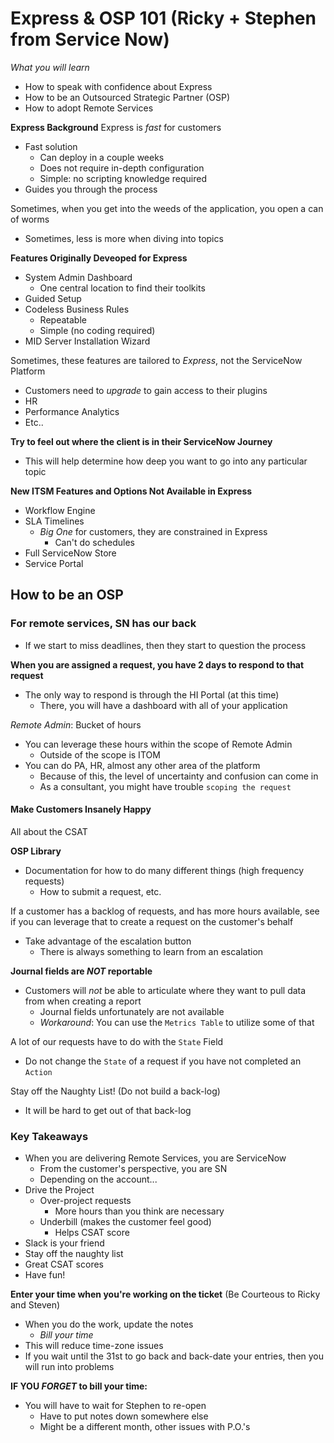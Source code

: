# Express & OSP 101 (Ricky + Stephen from Service Now)

_What you will learn_
- How to speak with confidence about Express
- How to be an Outsourced Strategic Partner (OSP)
- How to adopt Remote Services

**Express Background**
Express is _fast_ for customers
- Fast solution
  - Can deploy in a couple weeks
  - Does not require in-depth configuration
  - Simple: no scripting knowledge required
- Guides you through the process

Sometimes, when you get into the weeds of the application, you open a can of worms
  - Sometimes, less is more when diving into topics

**Features Originally Deveoped for Express**
- System Admin Dashboard
  - One central location to find their toolkits
- Guided Setup
- Codeless Business Rules
  - Repeatable
  - Simple (no coding required)
- MID Server Installation Wizard

Sometimes, these features are tailored to _Express_, not the ServiceNow Platform
- Customers need to _upgrade_ to gain access to their plugins
- HR
- Performance Analytics
- Etc..

**Try to feel out where the client is in their ServiceNow Journey**
- This will help determine how deep you want to go into any particular topic

**New ITSM Features and Options Not Available in Express**
- Workflow Engine
- SLA Timelines
  - _Big One_ for customers, they are constrained in Express
    - Can't do schedules
- Full ServiceNow Store
- Service Portal


## How to be an OSP
### For remote services, SN has our back
- If we start to miss deadlines, then they start to question the process

**When you are assigned a request, you have 2 days to respond to that request**
- The only way to respond is through the HI Portal (at this time)
  - There, you will have a dashboard with all of your application

_Remote Admin_: Bucket of hours
- You can leverage these hours within the scope of Remote Admin
  - Outside of the scope is ITOM
- You can do PA, HR, almost any other area of the platform
  - Because of this, the level of uncertainty and confusion can come in
  - As a consultant, you might have trouble `scoping the request`

#### Make Customers Insanely Happy
All about the CSAT

**OSP Library**
- Documentation for how to do many different things (high frequency requests)
  - How to submit a request, etc.

If a customer has a backlog of requests, and has more hours available, see if you can
leverage that to create a request on the customer's behalf
- Take advantage of the escalation button
  - There is always something to learn from an escalation

**Journal fields are _NOT_ reportable**
- Customers will _not_ be able to articulate where they want to pull data from when
  creating a report
  - Journal fields unfortunately are not available
  - *Workaround*: You can use the `Metrics Table` to utilize some of that

A lot of our requests have to do with the `State` Field
- Do not change the `State` of a request if you have not completed an `Action`

Stay off the Naughty List! (Do not build a back-log)
- It will be hard to get out of that back-log

### Key Takeaways
- When you are delivering Remote Services, you are ServiceNow
  - From the customer's perspective, you are SN
  - Depending on the account...
- Drive the Project
  - Over-project requests
    - More hours than you think are necessary
  - Underbill (makes the customer feel good)
    - Helps CSAT score
- Slack is your friend
- Stay off the naughty list
- Great CSAT scores
- Have fun!

**Enter your time when you're working on the ticket** (Be Courteous to Ricky and Steven)
- When you do the work, update the notes
  - _Bill your time_
- This will reduce time-zone issues
- If you wait until the 31st to go back and back-date your entries, then you will run into problems

**IF YOU _FORGET_ to bill your time:**
- You will have to wait for Stephen to re-open
  - Have to put notes down somewhere else
  - Might be a different month, other issues with P.O.'s

